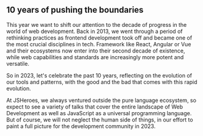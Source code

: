 ## 10 years of pushing the boundaries

This year we want to shift our attention to the decade of progress in the world of web development. Back in 2013, we went through a period of rethinking practices as frontend development took off and became one of the most crucial disciplines in tech. Framework like React, Angular or Vue and their ecosystems now enter into their second decade of existence, while web capabilities and standards are increasingly more potent and versatile.

So in 2023, let's celebrate the past 10 years, reflecting on the evolution of our tools and patterns, with the good and the bad that comes with this rapid evolution.

At JSHeroes, we always ventured outside the pure language ecosystem, so expect to see a variety of talks that cover the entire landscape of Web Development as well as JavaScript as a universal programming language. But of course, we will not neglect the human side of things, in our effort to paint a full picture for the development community in 2023.